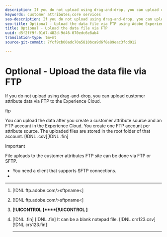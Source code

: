 ```yaml
---
description: If you do not upload using drag-and-drop, you can upload customer attribute data via FTP to the Experience Cloud.
keywords: customer attributes;core services
seo-description: If you do not upload using drag-and-drop, you can upload customer attribute data via FTP to the Experience Cloud.
seo-title: Optional - Upload the data file via FTP using Adobe Experience Cloud
title: Optional - Upload the data file via FTP
uuid: d5f2ff9f-01d7-482d-9d46-070edc6e8ab4
translation-type: tm+mt
source-git-commit: 7fcf9cb00adc70a5810bca9d6f8e89eac3fcd912

---
```


# Optional - Upload the data file via FTP

If you do not upload using drag-and-drop, you can upload customer attribute data via FTP to the Experience Cloud.

ftp

You can upload the data after you create a customer attribute source and an FTP account in the Experience Cloud. You create one FTP account per attribute source. The uploaded files are stored in the root folder of that account. [!DNL  .csv][!DNL  .fin]

>[!IMPORTANT]
>
>[](tables.md)



File uploads to the customer attributes FTP site can be done via FTP or SFTP.

* You need a client that supports SFTP connections.
* [](https://marketing.adobe.com/resources/help/en_US/whitepapers/ftp/?f=ftp_sftp_cert_auth)

****

1. [](tables.md)

   [!DNL  ftp.adobe.com/>sftpname<]

1. [](tables.md)
[!DNL  ftp.adobe.com/>sftpname<]

1. **[!UICONTROL ]****[!UICONTROL ]**

1. [!DNL  .fin]
[!DNL  .fin] It can be a blank notepad file. [!DNL  crs123.csv][!DNL  crs123.fin]

   ****

   [](tables.md)
